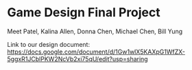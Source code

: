 Game Design Final Project
=========================

Meet Patel, Kalina Allen, Donna Chen, Michael Chen, Bill Yung

Link to our design document:
https://docs.google.com/document/d/1Gw1wlX5KAXpG1WfZX-5ggxR1JCblPKW2NcVb2xi75qU/edit?usp=sharing
